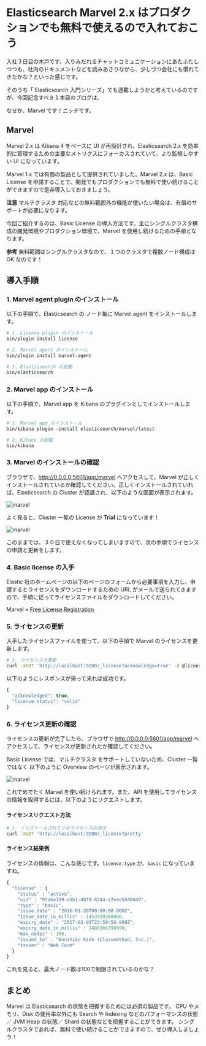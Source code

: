 # Elasticsearch Marvel 2.x はプロダクションでも無料で使えるので入れておこう
入社３日目の木戸です。入りみだれるチャットコミュニケーションにあたふたしつつも、社内のドキュメントなどを読みあさりながら、少しづつ会社にも慣れてきたかな？といった感じです。

そのうち「 Elasticsearch 入門シリーズ」でも連載しようかと考えているのですが、今回記念すべき１本目のブログは、

なぜか、Marvel です！ニッチです。

## Marvel
Marvel 2.x は Kibana 4 をベースに UI が再設計され、Elasticsearch 2.x を効率的に管理するための主要なメトリクスにフォーカスされていて、より監視しやすい UI になっています。

Marvel 1.x では有償の製品として提供されていました。Marvel 2.x は、Basic License を申請することで、開発でもプロダクションでも無料で使い続けることができますので是非導入しておきましょう。

**注意** マルチクラスタ 対応などの無料範囲外の機能が使いたい場合は、有償のサポートが必要になります。

今回ご紹介するのは、Basic License の導入方法です。主にシングルクラスタ構成の開発環境やプロダクション環境で、Marvel を使用し続けるための手順となります。

**参考** 無料範囲はシングルクラスタなので、１つのクラスタで複数ノード構成は OK なのです！

## 導入手順

### 1. Marvel agent plugin のインストール
以下の手順で、Elasticsearch の ノード毎に Marvel agent をインストールします。

```bash
# 1. License plugin のインストール
bin/plugin install license

# 2. Marvel agent のインストール
bin/plugin install marvel-agent

# 3. Elasticsearch の起動
bin/elasticsearch
```

### 2.  Marvel app のインストール
以下の手順で、Marvel app を Kibana のプラグインとしてインストールします。

```bash
# 1. Marvel app のインストール
bin/kibana plugin —install elasticsearch/marvel/latest

# 2. Kibana の起動
bin/kibana
```

### 3.  Marvel のインストールの確認
ブラウザで、http://0.0.0.0:5601/app/marvel へアクセスして、Marvel が正しくインストールされているか確認してください。正しくインストールされていれば、Elasticsearch の Cluster が認識され、以下のような画面が表示されます。

![marvel](https://raw.githubusercontent.com/KunihikoKido/docs/master/images/elasticsearch-marvel-2-x-basic-license-1.png)

よく見ると、Cluster 一覧の License が **Trial** になっています！

![marvel](https://raw.githubusercontent.com/KunihikoKido/docs/master/images/elasticsearch-marvel-2-x-basic-license-2.png)

このままでは、３０日で使えなくなってしまいますので、次の手順でライセンスの申請と更新をします。

### 4. Basic license の入手
Elastic 社のホームページの以下のページのフォームから必要事項を入力し、申請するとライセンスをダウンロードするための URL がメールで送られてきますので、手順に従ってライセンスファイルをダウンロードしてください。

Marvel » [Free License Registration](https://register.elastic.co/marvel_register)

### 5. ライセンスの更新
入手したライセンスファイルを使って、以下の手順で Marvel のライセンスを更新します。

```bash
# 1. ライセンスの更新
curl -XPUT 'http://localhost:9200/_license?acknowledge=true' -d @license.json
```

以下のようにレスポンスが帰って来れば成功です。

```js
{
  "acknowledged": true,
  "license_status": "valid"
}
```

### 6. ライセンス更新の確認
ライセンスの更新が完了したら、ブラウザで http://0.0.0.0:5601/app/marvel へアクセスして、ライセンスが更新されたか確認してください。

Basic License では、マルチクラスタ をサポートしていないため、Cluster 一覧ではなく 以下のように Overview のページが表示されます。

![marvel](https://raw.githubusercontent.com/KunihikoKido/docs/master/images/elasticsearch-marvel-2-x-basic-license-3.png)

これでめでたく Marvel を使い続けられます。また、API を使用してライセンスの情報を取得するには、以下のようにリクエストします。

#### ライセンスリクエスト方法
```bash
# 1. インストールされているライセンスの表示
curl -XGET 'http://localhost:9200/_license?pretty'
```

#### ライセンス結果例
ライセンスの情報は、こんな感じです。``license.type`` が、``basic`` になっていますね。

```js
{
  "license" : {
    "status" : "active",
    "uid" : "9fa6a1d9-ddb1-49f9-824d-e2eee5840d49",
    "type" : "basic",
    "issue_date" : "2016-01-28T00:00:00.000Z",
    "issue_date_in_millis" : 1453939200000,
    "expiry_date" : "2017-02-03T23:59:59.999Z",
    "expiry_date_in_millis" : 1486166399999,
    "max_nodes" : 100,
    "issued_to" : "Kunihiko Kido (Classmethod, Inc.)",
    "issuer" : "Web Form"
  }
}
```

これを見ると、最大ノード数は100で制限されているのかな？

## まとめ
Marvel は Elasticsearch の状態を把握するためには必須の製品です。
CPU やメモリ、Disk の使用率以外にも Search や Indexing などのパフォーマンスの状態／ JVM Heap の状態／ Shard の状態などを把握することができます。
シングルクラスタであれば、無料で使い続けることができますので、ぜひ導入しましょう！
